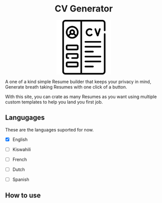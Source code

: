 <h1 align="center">CV Generator</h1>

<p align="center"><img alg="cv-generator-logo" src="./images/cv.png" width='175px' align="center"></p>

A one of a kind simple Resume builder that keeps your privacy in mind, Generate breath taking Resumes with one click of a button. 

With this site, you can crate as many Resumes as you want using multiple custom templates to help you land you first job. 

## Langugages 
These are the languages suported for now. 

* [X] English
* [ ] Kiswahili
* [ ] French
* [ ] Dutch 
* [ ] Spanish


## How to use

